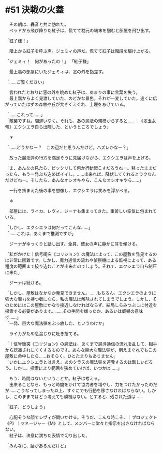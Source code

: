# #51 決戦の火蓋
　その朝は、轟音と共に訪れた。  
　ベッドから飛び降りた紅子は、慌てて枕元の端末を掴むと部屋を飛び出す。  

「紅子様！」

　階上から紅子を呼ぶ声。ジェミィの声だ。慌てて紅子は階段を駆け上がる。

「ジェミィ！　何があったの！」
「紅子様」

　最上階の部屋にいたジェミィは、窓の外を指差す。

「……ご覧ください」

　言われたとおりに窓の外を眺めた紅子は、あまりの事に言葉を失う。  
　最上階からよく見渡していた、のどかな景色。それが一変していた。遠くに広がっていたはずの森林や丘が大きくえぐれ、土煙をあげている。

「……これって……」  
「敵襲ですね。間違いなく。それも、あの魔法の規模からすると……｜《翠玉女帝》エクシエラ自ら出陣した、というところでしょう」

　＊

「……どうかなー？　この辺だと思うんだけど。ハズレかなー？」

　放った魔法弾の行方を満足そうに見届けながら、エクシエラは声を上げる。

「ま、あんなの見たら、ビックリして何か行動起こすだろうねー。黙ったままだったら、もう一発ぶち込めばイイし。……出来れば、降伏してくれるとラクなんだけどねー。そしたら、あんなオシオキやら、こんなオシオキやら……」

　一行を捕まえた後の事を想像し、エクシエラは笑みを浮かべる。

　＊

　部屋には、ライカ、レヴィ、ジーナも集まってきた。重苦しい空気に包まれている。

「しかし、エクシエラは何だってこんな……」  
「……これは、あくまで推測ですが」

　ジーナがゆっくりと話し出す。全員、彼女の声に静かに耳を傾ける。

「私がかけた｜信号衝突《コリジョン》の魔法によって、この屋敷を発見するのは非常に困難です。しかし、魔力通信の流れや偵察機による監視によって、ある程度の範囲まで絞り込むことが出来たのでしょう。それで、エクシエラ自ら制圧に来た」

　ジーナは続ける。

「しかし、屋敷はなかなか発見できません。……もちろん、エクシエラのように強大な魔力を持つ者になら、私の魔法は解除されてしまうでしょう。しかし、そのためにはこの屋敷にかなり接近しなければならず、結局しらみつぶしに付近を探索する必要があります。……その手間を嫌ったか、あるいは威嚇の意味で……」  
「一発、巨大な魔法弾をぶっ放した、というわけか」

　ライカがため息混じりに吐き捨てる。

「｜信号衝突《コリジョン》の魔法は、あくまで魔導通信の流れを乱して、相手から認識されにくくするものです。あんな巨大な魔法弾が、例えまぐれでもこの屋敷に命中したら……おそらく、ひとたまりもありません」  
「いかにエクシエラとは言え、あのクラスの魔法弾を連発するのは難しいだろう。しかし、探索により範囲を狭めていけば、いつかは……」

　もう、時間はないということか。紅子は考える。  
　出来ることなら、もっと時間をかけて協力者を増やし、力をつけたかったのだが……こうなってしまった以上、すぐにでも行動を移さなければならない。しかし、このままではどう考えても勝機はない。とすると、残された道は……

「紅子、どうしよう」

　心配そうな顔でレヴィが問いかける。そうだ、こんな時こそ、｜プロジェクト《P》｜マネージャー《M》として、メンバーに堂々と指示を出さなければならない。  
　紅子は、決意に満ちた表情で切り出した。

「みんなに、話があるんだけど」
